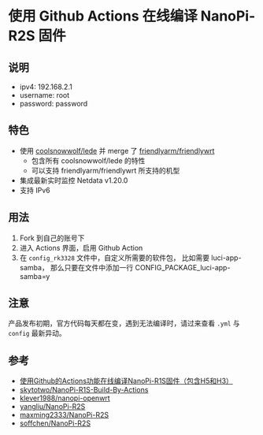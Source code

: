 # 使用 Github Actions 在线编译 NanoPi-R2S 固件

## 说明
* ipv4: 192.168.2.1
* username: root
* password: password

## 特色
* 使用 [coolsnowwolf/lede](https://github.com/coolsnowwolf/lede) 并 merge 了 [friendlyarm/friendlywrt](https://github.com/friendlyarm/friendlywrt)
    - 包含所有 coolsnowwolf/lede 的特性
    - 可以支持 friendlyarm/friendlywrt 所支持的机型
* 集成最新实时监控 Netdata v1.20.0
* 支持 IPv6

## 用法
1. Fork 到自己的账号下
2. 进入 Actions 界面，启用 Github Action
3. 在 `config_rk3328` 文件中，自定义所需要的软件包，
比如需要 luci-app-samba， 那么只要在文件中添加一行 CONFIG_PACKAGE_luci-app-samba=y

## 注意
产品发布初期，官方代码每天都在变，遇到无法编译时，请过来查看 `.yml` 与 `config` 最新异动。

## 参考
* [使用Github的Actions功能在线编译NanoPi-R1S固件（包含H5和H3）](https://totoro.site/index.php/archives/70/)
* [skytotwo/NanoPi-R1S-Build-By-Actions](https://github.com/skytotwo/NanoPi-R1S-Build-By-Actions)
* [klever1988/nanopi-openwrt](https://github.com/klever1988/nanopi-openwrt)
* [yangliu/NanoPi-R2S](https://github.com/yangliu/NanoPi-R2S)
* [maxming2333/NanoPi-R2S](https://github.com/maxming2333/NanoPi-R2S)
* [soffchen/NanoPi-R2S](https://github.com/soffchen/NanoPi-R2S)
